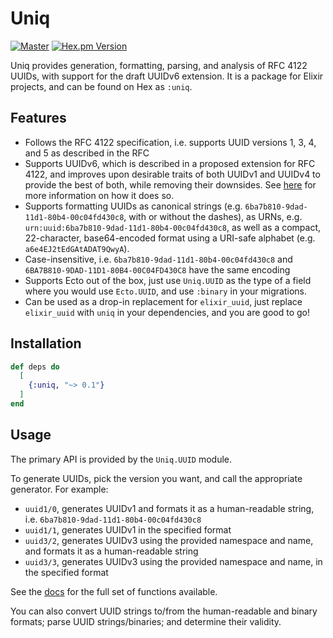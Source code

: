# Uniq

[![Master](https://github.com/bitwalker/uniq/workflows/elixir/badge.svg?branch=main)](https://github.com/bitwalker/uniq/actions?query=workflow%3A%22elixir%22+branch%3Amain)
[![Hex.pm Version](http://img.shields.io/hexpm/v/uniq.svg?style=flat)](https://hex.pm/packages/uniq)

Uniq provides generation, formatting, parsing, and analysis of RFC 4122 UUIDs, with
support for the draft UUIDv6 extension. It is a package for Elixir projects, and can
be found on Hex as `:uniq`.

## Features

* Follows the RFC 4122 specification, i.e. supports UUID versions 1, 3, 4, and 5 as described in the RFC
* Supports UUIDv6, which is described in a proposed extension for RFC 4122, and improves upon desirable traits 
of both UUIDv1 and UUIDv4 to provide the best of both, while removing their downsides.  See 
[here](https://datatracker.ietf.org/doc/html/draft-peabody-dispatch-new-uuid-format) for more information on how it does so.
* Supports formatting UUIDs as canonical strings (e.g. `6ba7b810-9dad-11d1-80b4-00c04fd430c8`, with or without the dashes),
as URNs, e.g. `urn:uuid:6ba7b810-9dad-11d1-80b4-00c04fd430c8`, as well as a compact, 22-character, base64-encoded format using
a URI-safe alphabet (e.g. `a6e4EJ2tEdGAtADAT9QwyA`). 
* Case-insensitive, i.e. `6ba7b810-9dad-11d1-80b4-00c04fd430c8` and `6BA7B810-9DAD-11D1-80B4-00C04FD430C8` have the same encoding
* Supports Ecto out of the box, just use `Uniq.UUID` as the type of a field where you would use `Ecto.UUID`, and use `:binary` in your migrations.
* Can be used as a drop-in replacement for `elixir_uuid`, just replace `elixir_uuid` with `uniq` in your dependencies, and you are good to go!

## Installation

```elixir
def deps do
  [
    {:uniq, "~> 0.1"}
  ]
end
```

## Usage

The primary API is provided by the `Uniq.UUID` module.

To generate UUIDs, pick the version you want, and call the appropriate generator. For example:

* `uuid1/0`, generates UUIDv1 and formats it as a human-readable string, i.e. `6ba7b810-9dad-11d1-80b4-00c04fd430c8`
* `uuid1/1`, generates UUIDv1 in the specified format
* `uuid3/2`, generates UUIDv3 using the provided namespace and name, and formats it as a human-readable string
* `uuid3/3`, generates UUIDv3 using the provided namespace and name, in the specified format

See the [docs](https://hexdocs.pm/uniq) for the full set of functions available.

You can also convert UUID strings to/from the human-readable and binary formats; parse UUID strings/binaries; and determine their validity.
